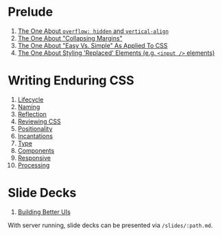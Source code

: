 # Prelude

1. [The One About `overflow: hidden` and `vertical-align`](on-overflow-and-verticalAlign.md)
2. [The One About "Collapsing Margins"](on-collapsing-margins.md)
3. [The One About "Easy Vs. Simple" As Applied To CSS](on-easy-vs-simple.md)
4. [The One About Styling 'Replaced' Elements (e.g. `<input />` elements)](on-input-styles.md)


Writing Enduring CSS
====================

1.  [Lifecycle](css-lifecycle.md)
2.  [Naming](css-naming.md)
3.  [Reflection](css-reflection.md)
4.  [Reviewing CSS](css-reviewing.md)
5.  [Positionality](css-positionality.md)
6.  [Incantations](css-incantations.md)
7.  [Type](css-type.md)
8.  [Components](css-componentry.md)
9.  [Responsive](css-responsive.md)
10. [Processing](css-processing.md)


# Slide Decks

1. [Building Better UIs](slides-better-uis.md)


With server running, slide decks can be presented via `/slides/:path.md`.
